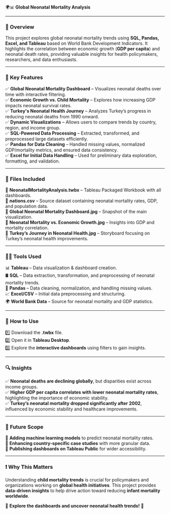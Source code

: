 🌍📊 **Global Neonatal Mortality Analysis**  

---

### 📌 Overview  
This project explores global neonatal mortality trends using **SQL, Pandas, Excel, and Tableau** based on World Bank Development Indicators. It highlights the correlation between economic growth (**GDP per capita**) and neonatal death rates, providing valuable insights for health policymakers, researchers, and data enthusiasts.  

---

### 🎯 **Key Features**  
✅ **Global Neonatal Mortality Dashboard** – Visualizes neonatal deaths over time with interactive filtering.  
✅ **Economic Growth vs. Child Mortality** – Explores how increasing GDP impacts neonatal survival rates.  
✅ **Turkey's Neonatal Health Journey** – Analyzes Turkey’s progress in reducing neonatal deaths from 1990 onward.  
✅ **Dynamic Visualizations** – Allows users to compare trends by country, region, and income group.  
✅ **SQL-Powered Data Processing** – Extracted, transformed, and preprocessed large datasets efficiently.  
✅ **Pandas for Data Cleaning** – Handled missing values, normalized GDP/mortality metrics, and ensured data consistency.  
✅ **Excel for Initial Data Handling** – Used for preliminary data exploration, formatting, and validation.  

---

### 📂 **Files Included**  
📁 **NeonatalMortalityAnalysis.twbx** – Tableau Packaged Workbook with all dashboards.  
📁 **nations.csv** – Source dataset containing neonatal mortality rates, GDP, and population data.  
📁 **Global Neonatal Mortality Dashboard.jpg** – Snapshot of the main visualization.  
📁 **Neonatal Mortality vs. Economic Growth.jpg** – Insights into GDP and mortality correlation.  
📁 **Turkey’s Journey in Neonatal Health.jpg** – Storyboard focusing on Turkey’s neonatal health improvements.  

---

### 👨‍💻 **Tools Used**  
📊 **Tableau** – Data visualization & dashboard creation.  
🛢️ **SQL** – Data extraction, transformation, and preprocessing of neonatal mortality trends.  
🐍 **Pandas** – Data cleaning, normalization, and handling missing values.  
📈 **Excel/CSV** – Initial data preprocessing and structuring.  
🌍 **World Bank Data** – Source for neonatal mortality and GDP statistics.  

---

### 📖 **How to Use**  
1️⃣ Download the **.twbx** file.  
2️⃣ Open it in **Tableau Desktop**.  
3️⃣ Explore the **interactive dashboards** using filters to gain insights.  

---

### 🔍 **Insights**  
✅ **Neonatal deaths are declining globally**, but disparities exist across income groups.  
✅ **Higher GDP per capita correlates with lower neonatal mortality rates**, highlighting the importance of economic stability.  
✅ **Turkey’s neonatal mortality dropped significantly after 2002**, influenced by economic stability and healthcare improvements.  

---

### 🚀 **Future Scope**  
📌 **Adding machine learning models** to predict neonatal mortality rates.  
📌 **Enhancing country-specific case studies** with more granular data.  
📌 **Publishing dashboards on Tableau Public** for wider accessibility.  

---

### ❗ **Why This Matters**  
Understanding **child mortality trends** is crucial for policymakers and organizations working on **global health initiatives**. This project provides **data-driven insights** to help drive action toward reducing **infant mortality worldwide**.  

📌 **Explore the dashboards and uncover neonatal health trends!** 🚀
